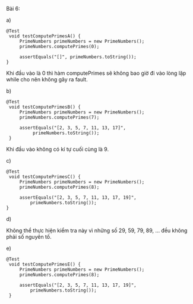 Bài 6:

a)

```
@Test
 void testComputePrimesA() {
     PrimeNumbers primeNumbers = new PrimeNumbers();
     primeNumbers.computePrimes(0);
 
     assertEquals("[]", primeNumbers.toString());
}
```

Khi đầu vào là 0 thì hàm computePrimes sẽ không bao giờ đi vào lòng lặp while cho nên không gây ra fault.

b)

```
@Test
 void testComputePrimesB() {
     PrimeNumbers primeNumbers = new PrimeNumbers();
     primeNumbers.computePrimes(7);
 
     assertEquals("[2, 3, 5, 7, 11, 13, 17]",
          primeNumbers.toString());
 } 
```

Khi đầu vào không có kí tự cuối cùng là 9.

c)

```
@Test
 void testComputePrimesC() {
     PrimeNumbers primeNumbers = new PrimeNumbers();
     primeNumbers.computePrimes(8);
 
     assertEquals("[2, 3, 5, 7, 11, 13, 17, 19]", 
         primeNumbers.toString());
}
```

d)

Không thể thực hiện kiểm tra này vì những số 29, 59, 79, 89, ... đều không phải số nguyên tố.


e) 

```
@Test
 void testComputePrimesE() {
     PrimeNumbers primeNumbers = new PrimeNumbers();
     primeNumbers.computePrimes(8);
 
     assertEquals("[2, 3, 5, 7, 11, 13, 17, 19]",
         primeNumbers.toString());
 } 
```